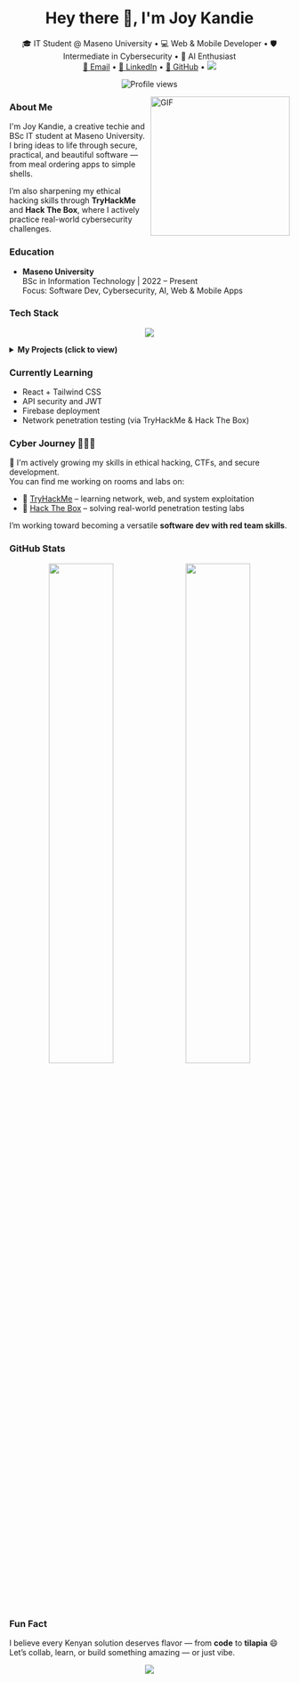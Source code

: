 <h1 align="center">Hey there 👋, I'm Joy Kandie</h1>

<p align="center">
  🎓 IT Student @ Maseno University • 💻 Web & Mobile Developer • 🛡️ Intermediate in Cybersecurity • 🤖 AI Enthusiast <br>
  <a href="mailto:joykandie7@gmail.com">📧 Email</a> •
  <a href="https://ke.linkedin.com/in/joy-kandie-081235262">💼 LinkedIn</a> •
  <a href="https://github.com/Joykan">🐙 GitHub</a> •
  <a href="mailto:joykandie7@gmail.com" target="_blank"><img src="https://img.shields.io/badge/Hire%20Me-Contact-orange?style=flat-square&logo=gmail" /></a>
</p>

<p align="center">
  <img src="https://komarev.com/ghpvc/?username=Joykan&style=flat-square&color=blue" alt="Profile views" />
</p>

<img align="right" alt="GIF" src="https://media.giphy.com/media/3o7abKhOpu0NwenH3O/giphy.gif" width="250"/>

### About Me

I'm Joy Kandie, a creative techie and BSc IT student at Maseno University.  
I bring ideas to life through secure, practical, and beautiful software — from meal ordering apps to simple shells.

I’m also sharpening my ethical hacking skills through **TryHackMe** and **Hack The Box**, where I actively practice real-world cybersecurity challenges.

### Education

- **Maseno University**  
  BSc in Information Technology | 2022 – Present  
  Focus: Software Dev, Cybersecurity, AI, Web & Mobile Apps

### Tech Stack

<p align="center">
  <img src="https://skillicons.dev/icons?i=html,css,js,php,mysql,java,python,react,firebase,git,bootstrap,vscode" />
</p>

<details>
<summary><strong>My Projects (click to view)</strong></summary>

- [Maseno Cafeteria System](https://github.com/Joykan/masenocafeteria-main)  
  Campus meal ordering site with MPESA integration

- [Simple Calculator App](https://github.com/Joykan/SimpleCalculatorApp)  
  Mobile calculator built with Java

- [Simple Shell](https://github.com/Joykan/simple_shell)  
  Unix shell written in C for ALX training

- [Python Scripts](https://github.com/Joykan/Python-)  
  Small tools and personal experiments in Python

- [Power Learn Project Assignments](https://github.com/Powerlearnproject)  
  Contributions to PLP software engineering training

</details>

### Currently Learning

- React + Tailwind CSS  
- API security and JWT  
- Firebase deployment  
- Network penetration testing (via TryHackMe & Hack The Box)

### Cyber Journey 🕵🏽‍♀️

🔐 I'm actively growing my skills in ethical hacking, CTFs, and secure development.  
You can find me working on rooms and labs on:

- 🧠 [TryHackMe](https://tryhackme.com/) – learning network, web, and system exploitation  
- 🧪 [Hack The Box](https://www.hackthebox.com/) – solving real-world penetration testing labs  

I’m working toward becoming a versatile **software dev with red team skills**.

### GitHub Stats

<p align="center">
  <img src="https://github-readme-stats.vercel.app/api?username=Joykan&show_icons=true&theme=radical" width="48%" />
  <img src="https://github-readme-stats.vercel.app/api/top-langs/?username=Joykan&layout=compact&theme=radical" width="48%" />
</p>

### Fun Fact

I believe every Kenyan solution deserves flavor — from **code** to **tilapia** 😄  
Let’s collab, learn, or build something amazing — or just vibe.

<p align="center">
  <img src="https://readme-typing-svg.herokuapp.com?font=Fira+Code&size=20&pause=1000&color=F70000&center=true&vCenter=true&width=440&lines=Cyber+Secure.+Code+Smart.+Deploy+Confidently+💥;Hire+me+before+someone+else+does+😎" />
</p>
